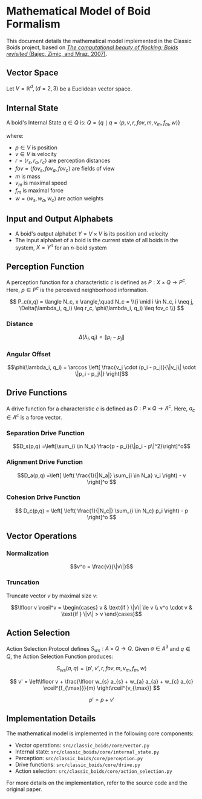 # Mathematical Model of Boid Formalism

This document details the mathematical model implemented in the Classic Boids project, based on [*The computational beauty of flocking: Boids revisited* (Bajec, Zimic, and Mraz, 2007)](https://www.researchgate.net/publication/243041154_The_computational_beauty_of_flocking_Boids_revisited).

## Vector Space

Let $V = \mathbb{R}^d, (d = 2,3)$ be a Euclidean vector space.

## Internal State

A boid's Internal State $q \in Q$ is: $`Q = \{q \mid q = \langle p, v, r, fov, m, v_m, f_m, w \rangle \}`$

where:
- $p \in V$ is position
- $v \in V$ is velocity
- $r = \langle r_s, r_a, r_c \rangle$ are perception distances
- $fov = \langle fov_s, fov_a, fov_c \rangle$ are fields of view
- $m$ is mass
- $v_m$ is maximal speed
- $f_m$ is maximal force
- $w = \langle w_s, w_a, w_c \rangle$ are action weights

## Input and Output Alphabets

- A boid's output alphabet $Y = V \times V$ is its position and velocity
- The input alphabet of a boid is the current state of all boids in the system, $X = Y^n$ for an $n$-boid system

## Perception Function

A perception function for a characteristic $c$ is defined as $P: X \times Q \to P^c$. Here, $p \in P^c$ is the perceived neighborhood information.

$$
P_c(x,q) = \langle N_c, x \rangle,\quad N_c = \\{i \mid i \in N_c, i \neq j, \Delta(\lambda_i, q_i) \leq r_c, \phi(\lambda_i, q_i) \leq fov_c \\}
$$

### Distance

```math
\Delta(\lambda_i, q_i) = \| p_i - p_j \|
```

### Angular Offset

```math
\phi(\lambda_i, q_i) = \arccos \left[ \frac{v_j \cdot (p_i - p_j)}{\|v_j\| \cdot \|p_i - p_j\|} \right]
```

## Drive Functions

A drive function for a characteristic $c$ is defined as $D: P \times Q \to A^c$. Here, $a_c \in A^c$ is a force vector.

### Separation Drive Function

```math
D_s(p,q) =\left[\sum_{i \in N_s} \frac{p - p_i}{\|p_i - p\|^2}\right]^o
```

### Alignment Drive Function

$$D_a(p,q) =\left[ \left( \frac{1}{|N_a|} \sum_{i \in N_a} v_i \right) - v \right]^o $$

### Cohesion Drive Function

$$ D_c(p,q) = \left[ \left( \frac{1}{|N_c|} \sum_{i \in N_c} p_i \right) - p \right]^o $$

## Vector Operations

### Normalization

```math
v^o = \frac{v}{\|v\|}
```

### Truncation

Truncate vector $v$ by maximal size $v$:

```math
\lfloor v \rceil^v = \begin{cases} v & \text{if } \|v\| \le v \\ v^o \cdot v & \text{if } \|v\| > v \end{cases}
```

## Action Selection

Action Selection Protocol defines $S_{ws}: A \times Q \to Q$. Given $a \in A^3$ and $q \in Q$, the Action Selection Function produces:

$$ S_{ws}(a, q) = \langle p', v', r, fov, m, v_m, f_m, w \rangle $$

$$ v' = \left\lfloor v + \frac{\lfloor w_{s} a_{s} + w_{a} a_{a} + w_{c} a_{c} \rceil^{f_{\max}}}{m} \right\rceil^{v_{\max}} $$

$$ p' = p + v' $$

## Implementation Details

The mathematical model is implemented in the following core components:

- Vector operations: `src/classic_boids/core/vector.py`
- Internal state: `src/classic_boids/core/internal_state.py`
- Perception: `src/classic_boids/core/perception.py`
- Drive functions: `src/classic_boids/core/drive.py`
- Action selection: `src/classic_boids/core/action_selection.py`

For more details on the implementation, refer to the source code and the original paper. 